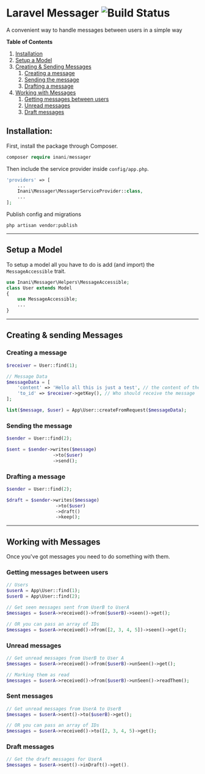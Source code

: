 # Laravel Messager ![Build Status](https://api.travis-ci.org/Sekonda/messager.svg?branch=master)

A convenient way to handle messages between users in a simple way

__Table of Contents__

1. [Installation](#installation)
2. [Setup a Model](#setup-a-model)
3. [Creating & Sending Messages](#creating--sending-messages)
    1. [Creating a message](#creating-a-message)
    2. [Sending the message](#sending-the-message)
    3. [Drafting a message](#drafting-a-message)
4. [Working with Messages](#how-to-use)
    1. [Getting messages between users](#getting-messages-between-users)
    2. [Unread messages](#unread-messages)
    3. [Draft messages](#draft-messages)

## Installation:
First, install the package through Composer.

```php
composer require inani/messager
```

Then include the service provider inside `config/app.php`.

```php
'providers' => [
    ...
    Inani\Messager\MessagerServiceProvider::class,
    ...
];
```
Publish config and migrations

```
php artisan vendor:publish
```

___

## Setup a Model

To setup a model all you have to do is add (and import) the `MessageAccessible` trait.

```php
use Inani\Messager\Helpers\MessageAccessible;
class User extends Model
{
    use MessageAccessible;
    ...
}
```

___

## Creating & sending Messages

### Creating a message
```php
$receiver = User::find(1); 

// Message Data
$messageData = [
	'content' => 'Hello all this is just a test', // the content of the message
	'to_id' => $receiver->getKey(), // Who should receive the message
];

list($message, $user) = App\User::createFromRequest($messageData);
```

### Sending the message
```php
$sender = User::find(2);

$sent = $sender->writes($message)
                 ->to($user)
                 ->send();
```

### Drafting a message
```php
$sender = User::find(2);

$draft = $sender->writes($message)
                  ->to($user)
                  ->draft()
                  ->keep();
```

___
## Working with Messages
Once you've got messages you need to do something with them. 


### Getting messages between users
```php
// Users
$userA = App\User::find(1);
$userB = App\User::find(2);

// Get seen messages sent from UserB to UserA
$messages = $userA->received()->from($userB)->seen()->get();

// OR you can pass an array of IDs 
$messages = $userA->received()->from([2, 3, 4, 5])->seen()->get();
```

### Unread messages
```php
// Get unread messages from UserB to User A
$messages = $userA->received()->from($userB)->unSeen()->get();

// Marking them as read
$messages = $userA->received()->from($userB)->unSeen()->readThem();
```

### Sent messages
```php
// Get unread messages from UserA to UserB
$messages = $userA->sent()->to($userB)->get();

// OR you can pass an array of IDs
$messages = $userA->received()->to([2, 3, 4, 5)->get();
```


### Draft messages
```php
// Get the draft messages for UserA
$messages = $userA->sent()->inDraft()->get().
```
